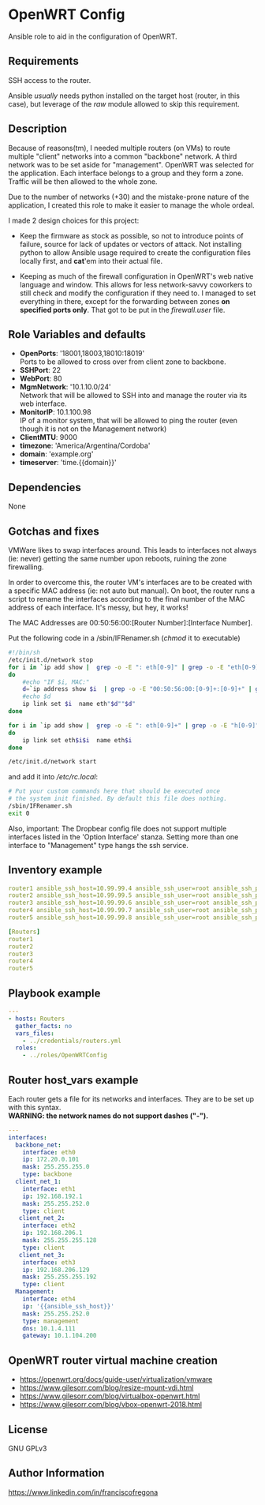 OpenWRT Config
=========

Ansible role to aid in the configuration of OpenWRT.

Requirements
------------

SSH access to the router.

Ansible _usually_ needs python installed on the target host (router, in this case), but leverage of the _raw_ module allowed to skip this requirement.

Description
-----------

Because of reasons(tm), I needed multiple routers (on VMs) to route multiple "client" networks into a common "backbone" network. A third network was to be set aside for "management". OpenWRT was selected for the application. Each interface belongs to a group and they form a zone. Traffic will be then allowed to the whole zone.

Due to the number of networks (+30) and the mistake-prone nature of the application, I created this role to make it easier to manage the whole ordeal.

I made 2 design choices for this project:

* Keep the firmware as stock as possible, so not to introduce points of failure, source for lack of updates or vectors of attack. Not installing python to allow Ansible usage required to create the configuration files locally first, and **cat**'em into their actual file.

* Keeping as much of the firewall configuration in OpenWRT's web native language and window. This allows for less network-savvy coworkers to still check and modify the configuration if they need to. I managed to set everything in there, except for the forwarding between zones **on specified ports only**. That got to be put in the _firewall.user_ file.

Role Variables and defaults
---------------------------

* __OpenPorts__: '18001,18003,18010:18019'  
Ports to be allowed to cross over from client zone to backbone.
* __SSHPort__: 22
* __WebPort__: 80
* __MgmNetwork__: '10.1.10.0/24'  
Network that will be allowed to SSH into and manage the router via its web interface.
* __MonitorIP__: 10.1.100.98  
IP of a monitor system, that will be allowed to ping the router (even though it is not on the Management network)
* __ClientMTU__: 9000
* __timezone__: 'America/Argentina/Cordoba'
* __domain__: 'example.org'
* __timeserver__: 'time.{{domain}}'

Dependencies
------------

None


Gotchas and fixes
-----------------

VMWare likes to swap interfaces around. This leads to interfaces not always (ie: never) getting the same number upon reboots, ruining the zone firewalling.

In order to overcome this, the router VM's interfaces are to be created with a specific MAC address (ie: not auto but manual). On boot, the router runs a script to rename the interfaces according to the final number of the MAC address of each interface. It's messy, but hey, it works!

The MAC Addresses are 00:50:56:00:[Router Number]:[Interface Number].

Put the following code in a /sbin/IFRenamer.sh (_chmod_ it to executable)

```bash
#!/bin/sh
/etc/init.d/network stop
for i in `ip add show |  grep -o -E ": eth[0-9]" | grep -o -E "eth[0-9]"`;
do
	#echo "IF $i, MAC:"
	d=`ip address show $i  | grep -o -E "00:50:56:00:[0-9]+:[0-9]+" | grep -o -e "[0-9]$"`
	#echo $d
	ip link set $i  name eth"$d""$d"
done

for i in `ip add show |  grep -o -E ": eth[0-9]+" | grep -o -E "h[0-9]"|grep -o -E "[0-9]"`;
do
	ip link set eth$i$i  name eth$i
done

/etc/init.d/network start
```

and add it into _/etc/rc.local_:

```bash
# Put your custom commands here that should be executed once
# the system init finished. By default this file does nothing.
/sbin/IFRenamer.sh
exit 0
```

Also, important: The Dropbear config file does not support multiple interfaces listed in the 'Option Interface' stanza. Setting more than one interface to "Management" type hangs the ssh service.

Inventory example
-----------------

```yaml
router1 ansible_ssh_host=10.99.99.4 ansible_ssh_user=root ansible_ssh_pass="{{router1_pass}}"
router2 ansible_ssh_host=10.99.99.5 ansible_ssh_user=root ansible_ssh_pass="{{router2_pass}}"
router3 ansible_ssh_host=10.99.99.6 ansible_ssh_user=root ansible_ssh_pass="{{router3_pass}}"
router4 ansible_ssh_host=10.99.99.7 ansible_ssh_user=root ansible_ssh_pass="{{router4_pass}}"
router5 ansible_ssh_host=10.99.99.8 ansible_ssh_user=root ansible_ssh_pass="{{router5_pass}}"

[Routers]
router1
router2
router3
router4
router5
```

Playbook example
----------------

```yaml
---
- hosts: Routers
  gather_facts: no
  vars_files:
    - ../credentials/routers.yml
  roles:
    - ../roles/OpenWRTConfig
```

Router host_vars example
------------------------

Each router gets a file for its networks and interfaces. They are to be set up with this syntax.  
**WARNING: the network names do not support dashes ("-").**

```yaml
---
interfaces:
  backbone_net:
    interface: eth0
    ip: 172.20.0.101
    mask: 255.255.255.0
    type: backbone
  client_net_1:
    interface: eth1
    ip: 192.168.192.1
    mask: 255.255.252.0
    type: client
   client_net_2:
    interface: eth2
    ip: 192.168.206.1
    mask: 255.255.255.128
    type: client
   client_net_3:
    interface: eth3
    ip: 192.168.206.129
    mask: 255.255.255.192
    type: client
  Management:
    interface: eth4
    ip: '{{ansible_ssh_host}}'
    mask: 255.255.252.0
    type: management
    dns: 10.1.4.111
    gateway: 10.1.104.200
```

OpenWRT router virtual machine creation
---------------------------------------

* https://openwrt.org/docs/guide-user/virtualization/vmware
* https://www.gilesorr.com/blog/resize-mount-vdi.html
* https://www.gilesorr.com/blog/virtualbox-openwrt.html
* https://www.gilesorr.com/blog/vbox-openwrt-2018.html


License
-------

GNU GPLv3

Author Information
------------------

https://www.linkedin.com/in/franciscofregona
